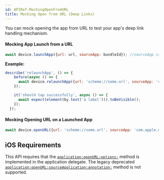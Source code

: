 ```yaml
---
id: APIRef.MockingOpenFromURL
title: Mocking Open from URL (Deep Links)
---
```


You can mock opening the app from URL to test your app's deep link handling mechanism.

#### Mocking App Launch from a URL

```js
await device.launchApp({url: url, sourceApp: bundleId}); //sourceApp is optional
```

**Example:**

```js
describe('relaunchApp', () => {
    before(async () => {
      await device.relaunchApp({url: 'scheme://some.url', sourceApp: 'com.apple.mobilesafari'});
    });

    it('should tap successfully', async () => {
      await expect(element(by.text('a label'))).toBeVisible();
    });
  });
```

#### Mocking Opening URL on a Launched App
```js
await device.openURL({url: 'scheme://some.url', sourceApp: 'com.apple.mobilesafari'});
```

## iOS Requirements

This API requires that the [`application:openURL:options:`](https://developer.apple.com/documentation/uikit/uiapplicationdelegate/1623112-application?language=objc) method is implemented in the application delegate. The legacy deprecated [`application:openURL:sourceApplication:annotation:`](https://developer.apple.com/documentation/uikit/uiapplicationdelegate/1623073-application?language=objc) method is not supported.
